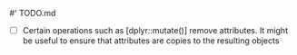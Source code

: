 #' TODO.md

 * [ ] Certain operations such as [dplyr::mutate()] remove attributes. It might
       be useful to ensure that attributes are copies to the resulting objects